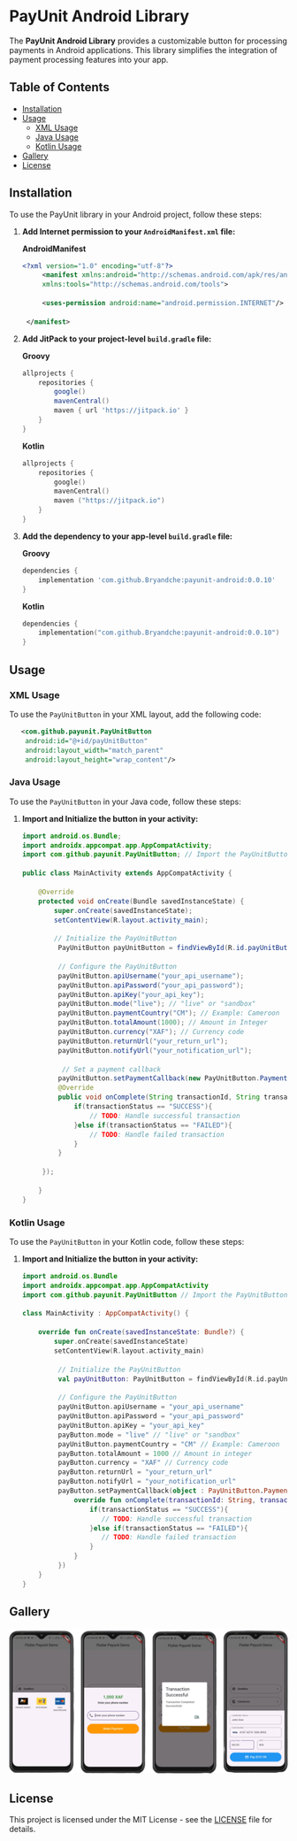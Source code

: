 # PayUnit Android Library

The **PayUnit Android Library** provides a customizable button for processing payments in Android applications. This library simplifies the integration of payment processing features into your app.

## Table of Contents

- [Installation](#installation)
- [Usage](#usage)
    - [XML Usage](#xml-usage)
    - [Java Usage](#java-usage)
    - [Kotlin Usage](#kotlin-usage)
- [Gallery](#gallery)
- [License](#license)

## Installation

To use the PayUnit library in your Android project, follow these steps:

1. **Add Internet permission to your `AndroidManifest.xml` file:**

   **AndroidManifest**
   ```xml
   <?xml version="1.0" encoding="utf-8"?>
        <manifest xmlns:android="http://schemas.android.com/apk/res/android"
        xmlns:tools="http://schemas.android.com/tools">
   
        <uses-permission android:name="android.permission.INTERNET"/>
   
    </manifest>
    ```

2. **Add JitPack to your project-level `build.gradle` file:**
    
    **Groovy**

   ```groovy
   allprojects {
       repositories {
           google()
           mavenCentral()
           maven { url 'https://jitpack.io' }
       }
   }
   ```
   **Kotlin**

   ```kotlin
   allprojects {
       repositories {
           google()
           mavenCentral()
           maven ("https://jitpack.io")
       }
   }
   ```

3. **Add the dependency to your app-level `build.gradle` file:**

   **Groovy**

   ```groovy
   dependencies {
       implementation 'com.github.Bryandche:payunit-android:0.0.10'
   }
   ```
   **Kotlin**

   ```kotlin
   dependencies {
       implementation("com.github.Bryandche:payunit-android:0.0.10")
   }
   ```

## Usage

### XML Usage

To use the `PayUnitButton` in your XML layout, add the following code:

```xml
   <com.github.payunit.PayUnitButton
    android:id="@+id/payUnitButton"
    android:layout_width="match_parent"
    android:layout_height="wrap_content"/>
```

### Java Usage

To use the `PayUnitButton` in your Java code, follow these steps:

1. **Import and Initialize the button in your activity:**

   ```java
   import android.os.Bundle;
   import androidx.appcompat.app.AppCompatActivity;
   import com.github.payunit.PayUnitButton; // Import the PayUnitButton

   public class MainActivity extends AppCompatActivity {

       @Override
       protected void onCreate(Bundle savedInstanceState) {
           super.onCreate(savedInstanceState);
           setContentView(R.layout.activity_main);

           // Initialize the PayUnitButton
            PayUnitButton payUnitButton = findViewById(R.id.payUnitButton);

            // Configure the PayUnitButton
            payUnitButton.apiUsername("your_api_username");
            payUnitButton.apiPassword("your_api_password");
            payUnitButton.apiKey("your_api_key");
            payUnitButton.mode("live"); // "live" or "sandbox"
            payUnitButton.paymentCountry("CM"); // Example: Cameroon
            payUnitButton.totalAmount(1000); // Amount in Integer
            payUnitButton.currency("XAF"); // Currency code
            payUnitButton.returnUrl("your_return_url");
            payUnitButton.notifyUrl("your_notification_url");
   
             // Set a payment callback
            payUnitButton.setPaymentCallback(new PayUnitButton.PaymentCallback() {
            @Override
            public void onComplete(String transactionId, String transactionStatus) {
                if(transactionStatus == "SUCCESS"){
                    // TODO: Handle successful transaction             
                }else if(transactionStatus == "FAILED"){
                    // TODO: Handle failed transaction             
                }
            }
            
        });
   
       }
   }
   ```

### Kotlin Usage

To use the `PayUnitButton` in your Kotlin code, follow these steps:

1. **Import and Initialize the button in your activity:**

   ```kotlin
   import android.os.Bundle
   import androidx.appcompat.app.AppCompatActivity
   import com.github.payunit.PayUnitButton // Import the PayUnitButton

   class MainActivity : AppCompatActivity() {

       override fun onCreate(savedInstanceState: Bundle?) {
           super.onCreate(savedInstanceState)
           setContentView(R.layout.activity_main)
   
            // Initialize the PayUnitButton
            val payUnitButton: PayUnitButton = findViewById(R.id.payUnitButton)

            // Configure the PayUnitButton
            payUnitButton.apiUsername = "your_api_username"
            payUnitButton.apiPassword = "your_api_password"
            payUnitButton.apiKey = "your_api_key"
            payButton.mode = "live" // "live" or "sandbox"
            payUnitButton.paymentCountry = "CM" // Example: Cameroon
            payButton.totalAmount = 1000 // Amount in integer
            payButton.currency = "XAF" // Currency code
            payButton.returnUrl = "your_return_url"
            payButton.notifyUrl = "your_notification_url"
            payButton.setPaymentCallback(object : PayUnitButton.PaymentCallback {
                override fun onComplete(transactionId: String, transactionStatus: String) {
                    if(transactionStatus == "SUCCESS"){
                       // TODO: Handle successful transaction             
                    }else if(transactionStatus == "FAILED"){
                       // TODO: Handle failed transaction             
                    }
                }
            })
       }
   }
   ```

## Gallery

![gallery - Copy](images/image.png)

## License

This project is licensed under the MIT License - see the [LICENSE](LICENSE) file for details.